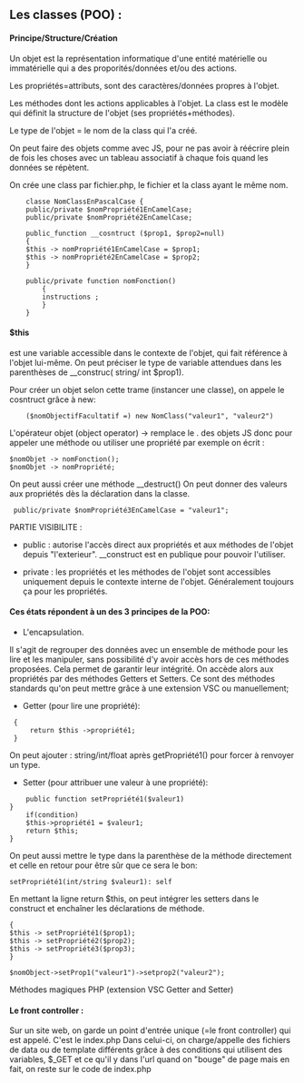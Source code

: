 ## Les classes (POO) :
  #### Principe/Structure/Création 
Un objet est la représentation informatique d'une entité matérielle ou immatérielle qui a des proporités/données et/ou des actions.

Les propriétés=attributs, sont des caractères/données propres à l'objet.

Les méthodes dont les actions applicables à l'objet. La class est le modèle qui définit la structure de l'objet (ses propriétés+méthodes).

Le type de l'objet = le nom de la class qui l'a créé.     

On peut faire des objets comme avec JS, pour ne pas avoir à réécrire plein de fois les choses avec un tableau associatif à chaque fois quand les données se répètent.
    
On crée une class par fichier.php, le fichier et la class ayant le même nom.   

```
    classe NomClassEnPascalCase {
    public/private $nomPropriété1EnCamelCase;
    public/private $nomPropriété2EnCamelCase;

    public_function __cosntruct ($prop1, $prop2=null)
    {
    $this -> nomPropriété1EnCamelCase = $prop1;
    $this -> nomPropriété2EnCamelCase = $prop2;
    }

    public/private function nomFonction()
        {
        instructions ;
        }
    }
```
#### $this
est une variable accessible dans le contexte de l'objet, qui fait référence à l'objet lui-même. On peut préciser le type de variable attendues dans les parenthèses de __construc( string/ int $prop1).

Pour créer un objet selon cette trame (instancer une classe), on appele le cosntruct grâce à new:

```
    ($nomObjectifFacultatif =) new NomClass("valeur1", "valeur2")
```
L'opérateur objet (object operator) -> remplace le . des objets JS donc pour appeler une méthode ou utiliser une propriété par exemple on écrit :

```
$nomObjet -> nomFonction();
$nomObjet -> nomPropriété; 
```
On peut aussi créer une méthode __destruct()
On peut donner des valeurs aux propriétés dès la déclaration dans la classe.

```
 public/private $nomPropriété3EnCamelCase = "valeur1";
```

PARTIE VISIBILITE :
* public : autorise l'accès direct aux propriétés et aux méthodes de l'objet depuis "l'exterieur".  __construct est en publique pour pouvoir l'utiliser.

* private : les propriétés et les méthodes de l'objet sont accessibles uniquement depuis le contexte interne de l'objet. Généralement toujours ça pour les propriétés.

#### Ces états répondent à un des 3 principes de la POO:

* L'encapsulation.
  
Il s'agit de regrouper des données avec un ensemble de méthode pour les lire et les manipuler,
sans possibilité d'y avoir accès hors de ces méthodes proposées. Cela permet de garantir leur intégrité.
On accède alors aux propriétés par des méthodes Getters et Setters. Ce sont des méthodes standards qu'on peut mettre grâce à une extension VSC ou manuellement;

* Getter (pour lire une propriété):
 ```public function getPropriété1()
  {
      return $this ->propriété1;
  } 
```
On peut ajouter : 
 string/int/float
 après 
getPropriété1()
 pour forcer à renvoyer un type.

* Setter (pour attribuer une valeur à une propriété):

```
    public function setPropriété1($valeur1) 
}
    if(condition)
    $this->propriété1 = $valeur1;
    return $this;
}
```

On peut aussi mettre le type dans la parenthèse de la méthode directement et celle en retour pour être sûr que ce sera le bon: 
```
setPropriété1(int/string $valeur1): self
```

En mettant la ligne return $this, on peut intégrer les setters dans le construct et enchaîner les déclarations de méthode.
```public function construct ($prop1, $prop2, $prop3=null)
{
$this -> setPropriété1($prop1);
$this -> setPropriété2($prop2);
$this -> setPropriété3($prop3);
}

$nomObject->setProp1("valeur1")->setprop2("valeur2");
```

Méthodes magiques PHP (extension VSC Getter and Setter)

#### Le front controller :

Sur un site web, on garde un point d'entrée unique (=le front controller) qui est appelé. C'est le index.php
Dans celui-ci, on charge/appelle des fichiers de data ou de template différents grâce à des conditions qui utilisent des variables, $_GET et ce qu'il y dans l'url quand on "bouge" de page mais en fait, on reste sur le code de index.php